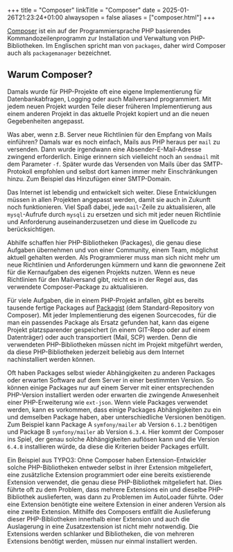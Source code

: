 +++
title = "Composer"
linkTitle = "Composer"
date = 2025-01-26T21:23:24+01:00
alwaysopen = false
aliases = ["composer.html"]
+++

[Composer](https://getcomposer.org/) ist ein auf der Programmiersprache PHP basierendes Kommandozeilenprogramm zur Installation und Verwaltung von PHP-Bibliotheken. Im Englischen spricht man von `packages`, daher wird Composer auch als `packagemanager` bezeichnet.

## Warum Composer?

Damals wurde für PHP-Projekte oft eine eigene Implementierung für Datenbankabfragen, Logging oder auch Mailversand programmiert. Mit jedem neuen Projekt wurden Teile dieser früheren Implementierung aus einem anderen Projekt in das aktuelle Projekt kopiert und an die neuen Gegebenheiten angepasst.

Was aber, wenn z.B. Server neue Richtlinien für den Empfang von Mails einführen? Damals war es noch einfach, Mails aus PHP heraus per `mail` zu versenden. Dann wurde irgendwann eine Absender-E-Mail-Adresse zwingend erforderlich. Einige erinnern sich vielleicht noch an `sendmail` mit dem Parameter `-f`. Später wurde das Versenden von Mails über das SMTP-Protokoll empfohlen und selbst dort kamen immer mehr Einschränkungen hinzu. Zum Beispiel das Hinzufügen einer SMTP-Domain.

Das Internet ist lebendig und entwickelt sich weiter. Diese Entwicklungen müssen in allen Projekten angepasst werden, damit sie auch in Zukunft noch funktionieren. Viel Spaß dabei, jede `mail`-Zeile zu aktualisieren, alle `mysql`-Aufrufe durch `mysqli` zu ersetzen und sich mit jeder neuen Richtlinie und Anforderung auseinanderzusetzen und diese im Quellcode zu berücksichtigen.

Abhilfe schaffen hier PHP-Bibliotheken (Packages), die genau diese Aufgaben übernehmen und von einer Community, einem Team, möglichst aktuell gehalten werden. Als Programmierer muss man sich nicht mehr um neue Richtlinien und Anforderungen kümmern und kann die gewonnene Zeit für die Kernaufgaben des eigenen Projekts nutzen. Wenn es neue Richtlinien für den Mailversand gibt, reicht es in der Regel aus, das verwendete Composer-Package zu aktualisieren.

Für viele Aufgaben, die in einem PHP-Projekt anfallen, gibt es bereits tausende fertige Packages auf [Packagist](https://packagist.org/) (dem Standard-Repository von Composer). Mit jeder Implementierung des eigenen Sourcecodes, für die man ein passendes Package als Ersatz gefunden hat, kann das eigene Projekt platzsparender gespeichert (in einem GIT-Repo oder auf einem Datenträger) oder auch transportiert (Mail, SCP) werden. Denn die verwendeten PHP-Bibliotheken müssen nicht im Projekt mitgeführt werden, da diese PHP-Bibliotheken jederzeit beliebig aus dem Internet nachinstalliert werden können.

Oft haben Packages selbst wieder Abhängigkeiten zu anderen Packages oder erwarten Software auf dem Server in einer bestimmten Version. So können einige Packages nur auf einem Server mit einer entsprechenden PHP-Version installiert werden oder erwarten die zwingende Anwesenheit einer PHP-Erweiterung wie `ext-json`. Wenn viele Packages verwendet werden, kann es vorkommen, dass einige Packages Abhängigkeiten zu ein und demselben Package haben, aber unterschiedliche Versionen benötigen. Zum Beispiel kann Package A `symfony/mailer` ab Version `6.1.2` benötigen und Package B `symfony/mailer` ab Version `6.3.4`. Hier kommt der Composer ins Spiel, der genau solche Abhängigkeiten auflösen kann und die Version `6.4.8` installieren würde, da diese die Kriterien beider Packages erfüllt.

Ein Beispiel aus TYPO3: Ohne Composer haben Extension-Entwickler solche PHP-Bibliotheken entweder selbst in ihrer Extension mitgeliefert, eine zusätzliche Extension programmiert oder eine bereits existierende Extension verwendet, die genau diese PHP-Bibliothek mitgeliefert hat. Dies führte oft zu dem Problem, dass mehrere Extensions ein und dieselbe PHP-Bibliothek auslieferten, was dann zu Problemen im AutoLoader führte. Oder eine Extension benötigte eine weitere Extension in einer anderen Version als eine zweite Extension. Mithilfe des Composers entfällt die Auslieferung dieser PHP-Bibliotheken innerhalb einer Extension und auch die Auslagerung in eine Zusatzextension ist nicht mehr notwendig. Die Extensions werden schlanker und Bibliotheken, die von mehreren Extensions benötigt werden, müssen nur einmal installiert werden.
